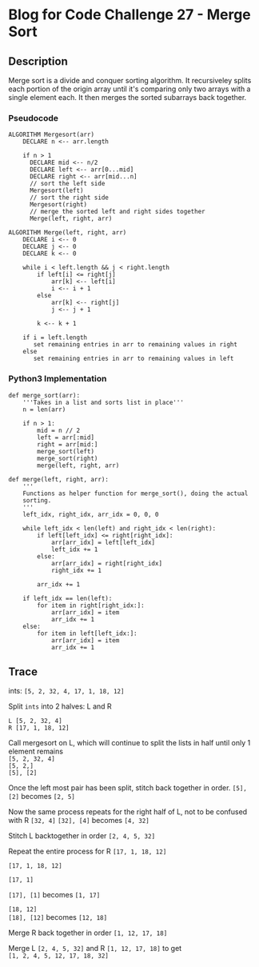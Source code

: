 # Blog for Code Challenge 27 - Merge Sort

## Description

Merge sort is a divide and conquer sorting algorithm. It recursiveley splits each portion of the origin array until it's comparing only two arrays with a single element each. It then merges the sorted subarrays back together.

### Pseudocode

```pseudocode
ALGORITHM Mergesort(arr)
    DECLARE n <-- arr.length

    if n > 1
      DECLARE mid <-- n/2
      DECLARE left <-- arr[0...mid]
      DECLARE right <-- arr[mid...n]
      // sort the left side
      Mergesort(left)
      // sort the right side
      Mergesort(right)
      // merge the sorted left and right sides together
      Merge(left, right, arr)

ALGORITHM Merge(left, right, arr)
    DECLARE i <-- 0
    DECLARE j <-- 0
    DECLARE k <-- 0

    while i < left.length && j < right.length
        if left[i] <= right[j]
            arr[k] <-- left[i]
            i <-- i + 1
        else
            arr[k] <-- right[j]
            j <-- j + 1

        k <-- k + 1

    if i = left.length
       set remaining entries in arr to remaining values in right
    else
       set remaining entries in arr to remaining values in left
```

### Python3 Implementation

```python3
def merge_sort(arr):
    '''Takes in a list and sorts list in place'''
    n = len(arr)

    if n > 1:
        mid = n // 2
        left = arr[:mid]
        right = arr[mid:]
        merge_sort(left)
        merge_sort(right)
        merge(left, right, arr)

def merge(left, right, arr):
    '''
    Functions as helper function for merge_sort(), doing the actual
    sorting.
    '''
    left_idx, right_idx, arr_idx = 0, 0, 0

    while left_idx < len(left) and right_idx < len(right):
        if left[left_idx] <= right[right_idx]:
            arr[arr_idx] = left[left_idx]
            left_idx += 1
        else:
            arr[arr_idx] = right[right_idx]
            right_idx += 1

        arr_idx += 1

    if left_idx == len(left):
        for item in right[right_idx:]:
            arr[arr_idx] = item
            arr_idx += 1
    else:
        for item in left[left_idx:]:
            arr[arr_idx] = item
            arr_idx += 1
```

## Trace


ints: `[5, 2, 32, 4, 17, 1, 18, 12]` 


Split `ints` into 2 halves: L and R  

`L [5, 2, 32, 4]`   
`R [17, 1, 18, 12]`


Call mergesort on L, which will continue to split the lists in half until only 1 element remains                                                                                                                                                                                                                                        
  `[5, 2, 32, 4]`  
  `[5, 2,]`  
  `[5], [2]`  

Once the left most pair has been split, stitch back together in order.
  `[5], [2]` becomes `[2, 5]`

Now the same process repeats for the right half of L, not to be confused with R
`[32, 4]`
`[32], [4]` becomes `[4, 32]`

Stitch L backtogether in order
  `[2, 4, 5, 32]`

Repeat the entire process for R `[17, 1, 18, 12]`  

`[17, 1, 18, 12]`  

`[17, 1] `  

`[17], [1]` becomes `[1, 17]`  

`[18, 12]`  
`[18], [12]` becomes `[12, 18]`

Merge R back together in order
  `[1, 12, 17, 18]`

Merge L `[2, 4, 5, 32]` and R `[1, 12, 17, 18]` to get  
 `[1, 2, 4, 5, 12, 17, 18, 32]`

